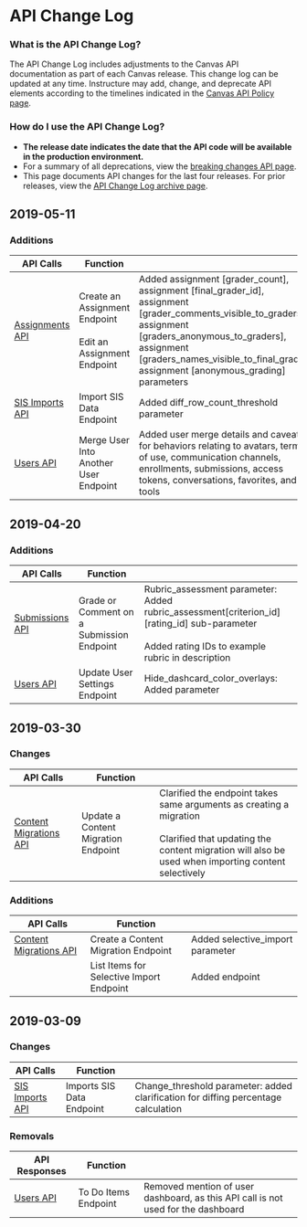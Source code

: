 API Change Log
==============

### What is the API Change Log?
The API Change Log includes adjustments to the Canvas API documentation as part of each Canvas release. This change log can be updated at any time. Instructure may add, change, and deprecate API elements according to the timelines indicated in the [Canvas API Policy page](https://www.canvaslms.com/policies/api-policy).

### How do I use the API Change Log?
- **The release date indicates the date that the API code will be available in the production environment.**
- For a summary of all deprecations, view the [breaking changes API page](file.breaking.html).
- This page documents API changes for the last four releases. For prior releases, view the [API Change Log archive page](file.changelog_archive.html).

<div class="changelog"></div>

## 2019-05-11
### Additions
| API Calls | Function |  |
|----------------------|----------------------|--------------------------|
| [Assignments API] | Create an Assignment Endpoint<br><br>Edit an Assignment Endpoint | Added assignment [grader_count], assignment [final_grader_id], assignment [grader_comments_visible_to_graders], assignment [graders_anonymous_to_graders], assignment [graders_names_visible_to_final_grader], assignment [anonymous_grading] parameters
|  [SIS Imports API]         | Import SIS Data Endpoint | Added diff_row_count_threshold parameter
|  [Users API]         | Merge User Into Another User Endpoint | Added user merge details and caveats for behaviors relating to avatars, terms of use, communication channels, enrollments, submissions, access tokens, conversations, favorites, and LTI tools

[Assignments API]: assignments.html
[SIS Imports API]: sis_imports.html
[Users API]: users.html

## 2019-04-20
### Additions
| API Calls | Function |  |
|----------------------|----------------------|--------------------------|
| [Submissions API] | Grade or Comment on a Submission Endpoint | Rubric_assessment parameter: Added rubric_assessment[criterion_id][rating_id] sub-parameter<br><br>Added rating IDs to example rubric in description
|  [Users API]         | Update User Settings Endpoint | Hide_dashcard_color_overlays: Added parameter

[Submissions API]: submissions.html
[Users API]: users.html


## 2019-03-30
### Changes
| API Calls | Function |  |
|----------------------|----------------------|--------------------------|
| [Content Migrations API] | Update a Content Migration Endpoint | Clarified the endpoint takes same arguments as creating a migration<br><br>Clarified that updating the content migration will also be used when importing content selectively |

[Content Migrations API]: content_migrations.html

### Additions
| API Calls | Function |  |
|----------------------|----------------------|--------------------------|
| [Content Migrations API] | Create a Content Migration Endpoint | Added selective_import parameter
|                          | List Items for Selective Import Endpoint | Added endpoint

[Content Migrations API]: content_migrations.html


## 2019-03-09
### Changes
| API Calls | Function |  |
|----------------------|----------------------|--------------------------|
| [SIS Imports API] | Imports SIS Data Endpoint | Change_threshold parameter: added clarification for diffing percentage calculation

[SIS Imports API]: sis_imports.html

### Removals
| API Responses | Function |      |
|----------------------|----------------------|--------------------------|
| [Users API] | To Do Items Endpoint | Removed mention of user dashboard, as this API call is not used for the dashboard

[Users API]: users.html
